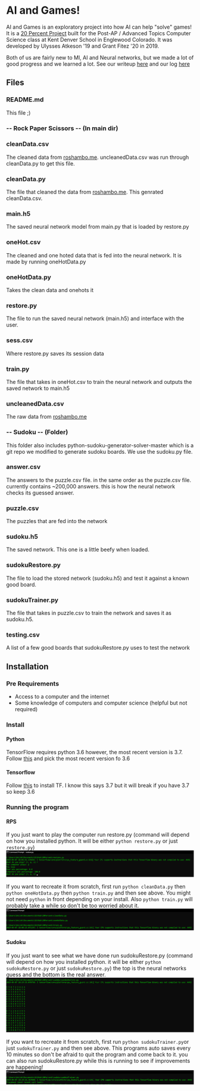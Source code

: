 # AI and Games!
AI and Games is an exploratory project into how AI can help "solve" games! It is a [20 Percent Project](http://www.20time.org/) built for the Post-AP / Advanced Topics Computer Science class at Kent Denver School in Englewood Colorado. It was developed by Ulysses Atkeson '19 and Grant Fitez '20 in 2019.

Both of us are fairly new to Ml, AI and Neural networks, but we made a lot of good progress and we learned a lot. See our writeup [here](https://docs.google.com/document/d/1drWqtxF1tJrTNptr-YXJvmdJ8LfIuHhhoIrkKW88jt8/edit?usp=sharing) and our log [here](https://docs.google.com/document/d/17e8txT_2huo49XWkmmKNHayIwOWlEGgCRoc6z6UW2yI/edit?usp=sharing)

## Files

### README.md
This file ;)

### -- Rock Paper Scissors -- (In main dir)
### cleanData.csv
The cleaned data from [roshambo.me](https://roshambo.me/). uncleanedData.csv was run through cleanData.py to get this file.
### cleanData.py
The file that cleaned the data from [roshambo.me](https://roshambo.me/).  This genrated cleanData.csv.
### main.h5
The saved neural network model from main.py that is loaded by restore.py
### oneHot.csv
The cleaned and one hoted data that is fed into the neural network. It is made by running  oneHotData.py
### oneHotData.py
Takes the clean data and onehots it
### restore.py
The file to run the saved neural network (main.h5) and interface with the user.
### sess.csv
Where restore.py saves its session data
### train.py
The file that takes in oneHot.csv to train the neural network and outputs the saved network to main.h5
### uncleanedData.csv
The raw data from [roshambo.me](https://roshambo.me/)

### -- Sudoku -- (Folder)
This folder also includes python-sudoku-generator-solver-master which is a git repo we modified to generate sudoku boards. We use the sudoku.py file.
### answer.csv
The answers to the puzzle.csv file. in the same order as the puzzle.csv file. currently contains ~200,000 answers. this is how the neural network checks its guessed answer.
### puzzle.csv
The puzzles that are fed into the network
### sudoku.h5
The saved network. This one is a little beefy when loaded.
### sudokuRestore.py
The file to load the stored network (sudoku.h5) and test it against a known good board.
### sudokuTrainer.py
The file that takes in puzzle.csv to train the network and saves it as sudoku.h5.
### testing.csv
A list of a few good boards that sudokuRestore.py uses to test the network

## Installation

### Pre Requirements
* Access to a computer and the internet
* Some knowledge of computers and computer science (helpful but not required)

### Install
#### Python
TensorFlow requires python 3.6 however, the most recent version is 3.7. Follow [this](https://realpython.com/installing-python/) and pick the most recent version fo 3.6
#### Tensorflow
Follow [this](https://tensorflow-object-detection-api-tutorial.readthedocs.io/en/latest/install.html) to install TF. I know this says 3.7 but it will break if you have 3.7 so keep 3.6

### Running the program
#### RPS
If you just want to play the computer run restore.py (command will depend on how you installed python. It will be either `python restore.py` or just `restore.py`)
![1](/img/1.png)

If you want to recreate it from scratch, first run `python cleanData.py` then `python oneHotData.py` then `python train.py` and then see above. You might not need `python` in front depending on your install. Also `python train.py` will probably take a while so don't be too worried about it.
![2](/img/2.png)

#### Sudoku
If you just want to see what we have done run sudokuRestore.py (command will depend on how you installed python. it will be either `python sudokuRestore.py` or just `sudokuRestore.py`) the top is the neural networks guess and the bottom is the real answer.
![3](/img/3.png)

If you want to recreate it from scratch, first run `python sudokuTrainer.py`or just `sudokuTrainer.py` and then see above. This programs auto saves every 10 minutes so don't be afraid to quit the program and come back to it. you can also run sudokuRestore.py while this is running to see if improvements are happening!
![4](/img/4.png)

